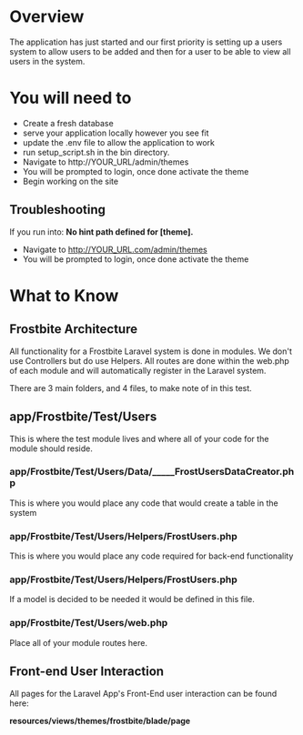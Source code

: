 
# Overview

The application has just started and our first priority is setting up a users
system to allow users to be added and then for a user to be able to view all users
in the system.

# You will need to

* Create a fresh database
* serve your application locally however you see fit
* update the .env file to allow the application to work
* run setup_script.sh in the bin directory.
* Navigate to http://YOUR_URL/admin/themes
* You will be prompted to login, once done activate the theme
* Begin working on the site

## Troubleshooting

If you run into:
__No hint path defined for [theme].__

* Navigate to http://YOUR_URL.com/admin/themes
* You will be prompted to login, once done activate the theme

# What to Know

## Frostbite Architecture

All functionality for a Frostbite Laravel system is done in modules. We don't use
Controllers but do use Helpers. All routes are done within the web.php of each module
and will automatically register in the Laravel system.

There are 3 main folders, and 4 files, to make note of in this test.

## app/Frostbite/Test/Users

This is where the test module lives and where all of your code for the module should reside.


### app/Frostbite/Test/Users/Data/_____FrostUsersDataCreator.php

This is where you would place any code that would create a table in the system

### app/Frostbite/Test/Users/Helpers/FrostUsers.php

This is where you would place any code required for back-end functionality

### app/Frostbite/Test/Users/Helpers/FrostUsers.php

If a model is decided to be needed it would be defined in this file.

### app/Frostbite/Test/Users/web.php

Place all of your module routes here.

## Front-end User Interaction

All pages for the Laravel App's Front-End user interaction can be found here:

__resources/views/themes/frostbite/blade/page__
